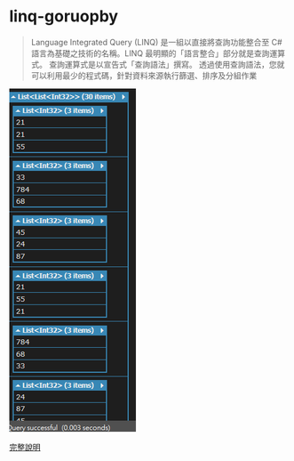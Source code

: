 # linq-goruopby

>Language Integrated Query (LINQ) 是一組以直接將查詢功能整合至 C# 語言為基礎之技術的名稱。LINQ 最明顯的「語言整合」部分就是查詢運算式。 查詢運算式是以宣告式「查詢語法」撰寫。 透過使用查詢語法，您就可以利用最少的程式碼，針對資料來源執行篩選、排序及分組作業

![](linq-group.png)

[完整說明](https://raychiutw.github.io/2018/%E7%94%A8%20LINQ%20%E8%99%95%E7%90%86%E5%88%86%E7%BE%A4%E6%83%85%E5%A2%83/)
